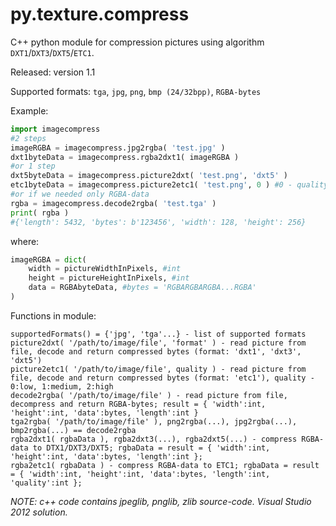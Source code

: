 py.texture.compress
===================

C++ python module for compression pictures using algorithm <code>DXT1</code>/<code>DXT3</code>/<code>DXT5</code>/<code>ETC1</code>.

Released: version 1.1

Supported formats: <code>tga</code>, <code>jpg</code>, <code>png</code>, <code>bmp (24/32bpp)</code>, <code>RGBA-bytes</code>


Example:
```python
import imagecompress
#2 steps
imageRGBA = imagecompress.jpg2rgba( 'test.jpg' )
dxt1byteData = imagecompress.rgba2dxt1( imageRGBA )
#or 1 step
dxt5byteData = imagecompress.picture2dxt( 'test.png', 'dxt5' )
etc1byteData = imagecompress.picture2etc1( 'test.png', 0 ) #0 - quality [0-2]
#or if we needed only RGBA-data
rgba = imagecompress.decode2rgba( 'test.tga' )
print( rgba )
#{'length': 5432, 'bytes': b'123456', 'width': 128, 'height': 256}
```
where:
```python
imageRGBA = dict(
    width = pictureWidthInPixels, #int
    height = pictureHeightInPixels, #int
    data = RGBAbyteData, #bytes = 'RGBARGBARGBA...RGBA'
)
```

Functions in module:
```
supportedFormats() = {'jpg', 'tga'...} - list of supported formats
picture2dxt( '/path/to/image/file', 'format' ) - read picture from file, decode and return compressed bytes (format: 'dxt1', 'dxt3', 'dxt5')
picture2etc1( '/path/to/image/file', quality ) - read picture from file, decode and return compressed bytes (format: 'etc1'), quality - 0:low, 1:medium, 2:high
decode2rgba( '/path/to/image/file' ) - read picture from file, decompress and return RGBA-bytes; result = { 'width':int, 'height':int, 'data':bytes, 'length':int }
tga2rgba( '/path/to/image/file' ), png2rgba(...), jpg2rgba(...), bmp2rgba(...) == decode2rgba
rgba2dxt1( rgbaData ), rgba2dxt3(...), rgba2dxt5(...) - compress RGBA-data to DTX1/DXT3/DXT5; rgbaData = result = { 'width':int, 'height':int, 'data':bytes, 'length':int };
rgba2etc1( rgbaData ) - compress RGBA-data to ETC1; rgbaData = result = { 'width':int, 'height':int, 'data':bytes, 'length':int, 'quality':int };
```

*NOTE: c++ code contains jpeglib, pnglib, zlib source-code. Visual Studio 2012 solution.*
